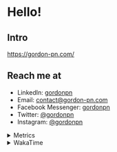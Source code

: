 # Hello!

## Intro

<https://gordon-pn.com/>

## Reach me at

- LinkedIn: [gordonpn](https://www.linkedin.com/in/gordonpn/)
- Email: [contact@gordon-pn.com](mailto:contact@gordon-pn.com)
- Facebook Messenger: [gordonpn](https://www.messenger.com/t/Gordonpn)
- Twitter: [@gordonpn](https://twitter.com/Gordonpn)
- Instagram: [@gordonpn](https://www.instagram.com/gordonpn/)

<details>
  <summary>Metrics</summary>

  <img align="center" src="https://github.com/gordonpn/gordonpn/blob/master/github-metrics.svg" alt="GitHub Metrics">

</details>

<details>
  <summary>WakaTime</summary>

  <!--START_SECTION:waka-->
📊 **This Week I Spent My Time On** 

```text
💬 Programming Languages: 
Other                    15 hrs 33 mins      ███████░░░░░░░░░░░░░░░░░░   27.10 % 
Java                     14 hrs 14 mins      ██████░░░░░░░░░░░░░░░░░░░   24.81 % 
XML                      9 hrs 52 mins       ████░░░░░░░░░░░░░░░░░░░░░   17.19 % 
Brazil Dependency Config 7 hrs 54 mins       ███░░░░░░░░░░░░░░░░░░░░░░   13.77 % 
Bash                     5 hrs 34 mins       ██░░░░░░░░░░░░░░░░░░░░░░░   09.70 % 

🔥 Editors: 
Chrome                   36 hrs 57 mins      ████████████████░░░░░░░░░   64.39 % 
iTerm2                   8 hrs 19 mins       ████░░░░░░░░░░░░░░░░░░░░░   14.50 % 
IntelliJ IDEA            5 hrs 33 mins       ██░░░░░░░░░░░░░░░░░░░░░░░   09.69 % 
Slack                    3 hrs 12 mins       █░░░░░░░░░░░░░░░░░░░░░░░░   05.59 % 
Messages                 55 mins             ░░░░░░░░░░░░░░░░░░░░░░░░░   01.61 % 
```


 Last Updated on 12/03/2025 10:25:00 UTC
<!--END_SECTION:waka-->
</details>
